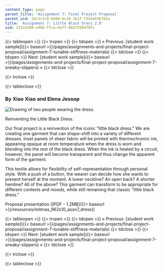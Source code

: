 ```yaml
---
content_type: page
parent_title: 'Assignment 7: Final Project Proposal'
parent_uid: 24c3c5c9-6b0d-bc34-1b1f-f3a5e036782a
title: 'Assignment 7: Little Black Dress 2.0'
uid: 325c8300-e49b-ffca-daff-60275584f0fc
---
```


{{< tableopen >}}
{{< tropen >}}
{{< tdopen >}}
« Previous: [student work sample]({{< baseurl >}}/pages/assignments-and-projects/final-project-proposal/assignment-7-tunable-stiffness-materials)
{{< tdclose >}}
{{< tdopen >}}
Next: [student work sample]({{< baseurl >}}/pages/assignments-and-projects/final-project-proposal/assignment-7-sneaky-slippers) »
{{< tdclose >}}

{{< trclose >}}

{{< tableclose >}}

### By Xiao Xiao and Elena Jessop

![Drawing of two people wearing the dress.](/courses/media-arts-and-sciences/mas-962-special-topics-new-textiles-spring-2010/assignments-and-projects/final-project-proposal/assignment-7-little-black-dress-2.0/image002.gif)  

Reinventing the Little Black Dress.

Our final project is a reinvention of the iconic "little black dress." We are creating one garment that can shape-shift into a variety of different dresses. Inset panels of sheer fabric will be printed with thermochromic ink, appearing opaque at room temperature when the dress is worn and blending into the rest of the black dress. When the ink is heated by a circuit, however, the panel will become transparent and thus change the apparent form of the garment.

This textile allows for flexibility of self-representation through personal style. With a push of a button, the wearer can decide how she wants to present herself at the moment. A lower neckline? An open back? A shorter hemline? All of the above? This garment can transform to be appropriate for different contexts and moods, while still remaining that classic "little black dress."

Proposal presentation ([PDF - 1.2MB]({{< baseurl >}}/resources/mitmas_962s10_assn7_dress))

{{< tableopen >}}
{{< tropen >}}
{{< tdopen >}}
« Previous: [student work sample]({{< baseurl >}}/pages/assignments-and-projects/final-project-proposal/assignment-7-tunable-stiffness-materials)
{{< tdclose >}}
{{< tdopen >}}
Next: [student work sample]({{< baseurl >}}/pages/assignments-and-projects/final-project-proposal/assignment-7-sneaky-slippers) »
{{< tdclose >}}

{{< trclose >}}

{{< tableclose >}}